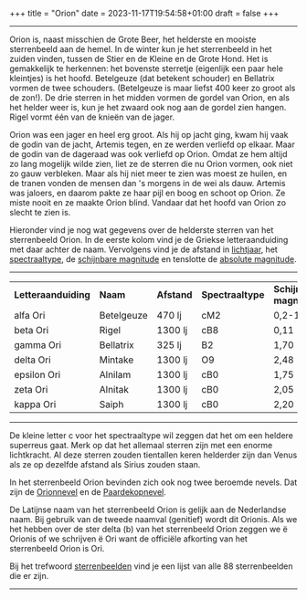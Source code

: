+++
title = "Orion"
date = 2023-11-17T19:54:58+01:00
draft = false
+++

---
Orion is, naast misschien de Grote Beer, het helderste en mooiste
sterrenbeeld aan de hemel. In de winter kun je het sterrenbeeld in het
zuiden vinden, tussen de Stier en de Kleine en de Grote Hond. Het is
gemakkelijk te herkennen: het bovenste sterretje (eigenlijk een paar
hele kleintjes) is het hoofd. Betelgeuze (dat betekent schouder) en
Bellatrix vormen de twee schouders. (Betelgeuze is maar liefst 400 keer
zo groot als de zon!). De drie sterren in het midden vormen de gordel
van Orion, en als het helder weer is, kun je het zwaard ook nog aan de
gordel zien hangen. Rigel vormt één van de knieën van de jager.

Orion was een jager en heel erg groot. Als hij op jacht ging, kwam hij
vaak de godin van de jacht, Artemis tegen, en ze werden verliefd op
elkaar. Maar de godin van de dageraad was ook verliefd op Orion. Omdat
ze hem altijd zo lang mogelijk wilde zien, liet ze de sterren die nu
Orion vormen, ook niet zo gauw verbleken. Maar als hij niet meer te zien
was moest ze huilen, en de tranen vonden de mensen dan 's morgens in de
wei als dauw. Artemis was jaloers, en daarom pakte ze haar pijl en boog
en schoot op Orion. Ze miste nooit en ze maakte Orion blind. Vandaar dat
het hoofd van Orion zo slecht te zien is.

Hieronder vind je nog wat gegevens over de helderste sterren van het
sterrenbeeld Orion. In de eerste kolom vind je de Griekse
letteraanduiding met daar achter de naam. Vervolgens vind je de afstand
in [lichtjaar](/encyclopedie/lichtjaar), het
[spectraaltype](/encyclopedie/spectraa), de [schijnbare magnitude](/encyclopedie/magnitude) en tenslotte de [absolute magnitude](/encyclopedie/absolute).

---
|   |   |   |   |   |   |
|---|---|---|---|---|---|
**Letteraanduiding** |**Naam** |**Afstand** |**Spectraaltype** |**Schijnbare magnitude** |**Absolute magnitude**  
    alfa Ori    |Betelgeuze    |470 lj    |cM2    |0,2-1,0   |-5,6--4,8 
    beta Ori    |Rigel        |1300 lj    |cB8      |0,11       |-8,2 
    gamma Ori   |Bellatrix     |325 lj     |B2      |1,70       |-3,4 
    delta Ori   |Mintake      |1300 lj     |O9      |2,48       |-6,0 
    epsilon Ori |Alnilam      |1300 lj    |cB0      |1,75       |-7,0 
    zeta Ori    |Alnitak      |1300 lj    |cB0      |2,05       |-6,4 
    kappa Ori   |Saiph        |1300 lj    |cB0      |2,20       |-6,7
    
---

De kleine letter c voor het spectraaltype wil zeggen dat het om een
heldere superreus gaat. Merk op dat het allemaal sterren zijn met een
enorme lichtkracht. Al deze sterren zouden tientallen keren helderder
zijn dan Venus als ze op dezelfde afstand als Sirius zouden staan.

In het sterrenbeeld Orion bevinden zich ook nog twee beroemde nevels.
Dat zijn de [Orionnevel](/encyclopedie/orionnevel) en de
[Paardekopnevel](/encyclopedie/paardekopnevel).

De Latijnse naam van het sterrenbeeld Orion is gelijk aan de Nederlandse
naam. Bij gebruik van de tweede naamval (genitief) wordt dit Orionis.
Als we het hebben over de ster delta (b) van het sterrenbeeld Orion
zeggen we ë Orionis of we schrijven ë Ori want de officiële afkorting
van het sterrenbeeld Orion is Ori.

Bij het trefwoord [sterrenbeelden](/encyclopedie/sterrenbeeld) vind je een
lijst van alle 88 sterrenbeelden die er zijn.

---
